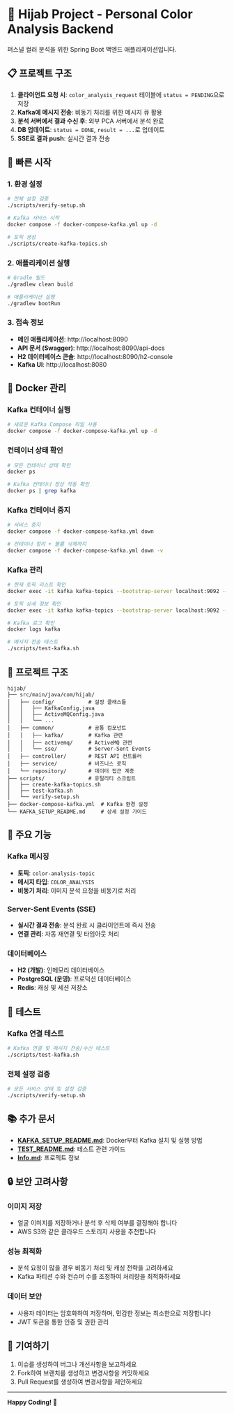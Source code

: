 ﻿# 🧕 Hijab Project - Personal Color Analysis Backend

퍼스널 컬러 분석을 위한 Spring Boot 백엔드 애플리케이션입니다.

## 📋 프로젝트 구조

1. **클라이언트 요청 시**: `color_analysis_request` 테이블에 `status = PENDING`으로 저장
2. **Kafka에 메시지 전송**: 비동기 처리를 위한 메시지 큐 활용
3. **분석 서버에서 결과 수신 후**: 외부 PCA 서버에서 분석 완료
4. **DB 업데이트**: `status = DONE`, `result = ...`로 업데이트
5. **SSE로 결과 push**: 실시간 결과 전송

## 🚀 빠른 시작

### 1. 환경 설정
```bash
# 전체 설정 검증
./scripts/verify-setup.sh

# Kafka 서비스 시작
docker compose -f docker-compose-kafka.yml up -d

# 토픽 생성
./scripts/create-kafka-topics.sh
```

### 2. 애플리케이션 실행
```bash
# Gradle 빌드
./gradlew clean build

# 애플리케이션 실행
./gradlew bootRun
```

### 3. 접속 정보
- **메인 애플리케이션**: http://localhost:8090
- **API 문서 (Swagger)**: http://localhost:8090/api-docs
- **H2 데이터베이스 콘솔**: http://localhost:8090/h2-console
- **Kafka UI**: http://localhost:8080

## 🐳 Docker 관리

### Kafka 컨테이너 실행
```bash
# 새로운 Kafka Compose 파일 사용
docker compose -f docker-compose-kafka.yml up -d
```

### 컨테이너 상태 확인
```bash
# 모든 컨테이너 상태 확인
docker ps

# Kafka 컨테이너 정상 작동 확인
docker ps | grep kafka
```

### Kafka 컨테이너 중지
```bash
# 서비스 중지
docker compose -f docker-compose-kafka.yml down

# 컨테이너 정리 + 볼륨 삭제까지
docker compose -f docker-compose-kafka.yml down -v
```

### Kafka 관리
```bash
# 현재 토픽 리스트 확인
docker exec -it kafka kafka-topics --bootstrap-server localhost:9092 --list

# 토픽 상세 정보 확인
docker exec -it kafka kafka-topics --bootstrap-server localhost:9092 --describe --topic color-analysis-topic

# Kafka 로그 확인
docker logs kafka

# 메시지 전송 테스트
./scripts/test-kafka.sh
```

## 📁 프로젝트 구조

```
hijab/
├── src/main/java/com/hijab/
│   ├── config/           # 설정 클래스들
│   │   ├── KafkaConfig.java
│   │   ├── ActiveMQConfig.java
│   │   └── ...
│   ├── common/           # 공통 컴포넌트
│   │   ├── kafka/        # Kafka 관련
│   │   ├── activemq/     # ActiveMQ 관련
│   │   └── sse/          # Server-Sent Events
│   ├── controller/       # REST API 컨트롤러
│   ├── service/          # 비즈니스 로직
│   └── repository/       # 데이터 접근 계층
├── scripts/              # 유틸리티 스크립트
│   ├── create-kafka-topics.sh
│   ├── test-kafka.sh
│   └── verify-setup.sh
├── docker-compose-kafka.yml  # Kafka 환경 설정
└── KAFKA_SETUP_README.md     # 상세 설정 가이드
```

## 🔧 주요 기능

### Kafka 메시징
- **토픽**: `color-analysis-topic`
- **메시지 타입**: `COLOR_ANALYSIS`
- **비동기 처리**: 이미지 분석 요청을 비동기로 처리

### Server-Sent Events (SSE)
- **실시간 결과 전송**: 분석 완료 시 클라이언트에 즉시 전송
- **연결 관리**: 자동 재연결 및 타임아웃 처리

### 데이터베이스
- **H2 (개발)**: 인메모리 데이터베이스
- **PostgreSQL (운영)**: 프로덕션 데이터베이스
- **Redis**: 캐싱 및 세션 저장소

## 🧪 테스트

### Kafka 연결 테스트
```bash
# Kafka 연결 및 메시지 전송/수신 테스트
./scripts/test-kafka.sh
```

### 전체 설정 검증
```bash
# 모든 서비스 상태 및 설정 검증
./scripts/verify-setup.sh
```

## 📚 추가 문서

- **[KAFKA_SETUP_README.md](KAFKA_SETUP_README.md)**: Docker부터 Kafka 설치 및 실행 방법
- **[TEST_README.md](TEST_README.md)**: 테스트 관련 가이드
- **[Info.md](Info.md)**: 프로젝트 정보

## 🔒 보안 고려사항

### 이미지 저장
- 얼굴 이미지를 저장하거나 분석 후 삭제 여부를 결정해야 합니다
- AWS S3와 같은 클라우드 스토리지 사용을 추천합니다

### 성능 최적화
- 분석 요청이 많을 경우 비동기 처리 및 캐싱 전략을 고려하세요
- Kafka 파티션 수와 컨슈머 수를 조정하여 처리량을 최적화하세요

### 데이터 보안
- 사용자 데이터는 암호화하여 저장하며, 민감한 정보는 최소한으로 저장합니다
- JWT 토큰을 통한 인증 및 권한 관리

## 🤝 기여하기

1. 이슈를 생성하여 버그나 개선사항을 보고하세요
2. Fork하여 브랜치를 생성하고 변경사항을 커밋하세요
3. Pull Request를 생성하여 변경사항을 제안하세요

---

**Happy Coding! 🎉**